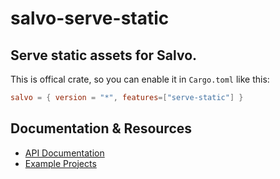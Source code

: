 # salvo-serve-static


## Serve static assets for Salvo.

This is offical crate, so you can enable it in `Cargo.toml` like this:

```toml
salvo = { version = "*", features=["serve-static"] }
```

## Documentation & Resources

- [API Documentation](https://docs.rs/salvo-serve-static)
- [Example Projects](https://github.com/salvo-rs/salvo/examples/)